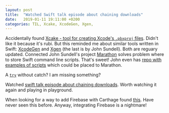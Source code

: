 ```yaml
---
layout: post
title:  "Watched Swift talk episode about chaining downloads"
date:   2019-01-11 19:11:00 +0200
categories: TIL, Xcake, XcodeGen, Xgen, 
---
```

Accidentally found [Xcake - tool for creating Xcode's `.pbxproj` files](https://github.com/igor-makarov/xcake). Didn't like it because it's rubi. But this reminded me about similar tools written in Swift: [XcodeGen](https://github.com/yonaskolb/XcodeGen) and [Xgen](https://github.com/JohnSundell/Xgen) (the last is by John Sundell). Both are reguary updated. Connected John Sundell's project [Marathon](https://github.com/johnsundell/marathon) solves problem where to store Swift command line scripts. That's sweet! John even has [repo with examples of
scripts](https://github.com/JohnSundell/Marathon-Examples) which could be placed to Marathon.

A [`try`](https://github.com/JohnSundell/Marathon-Examples/blob/c6ed7fd9fd652c5f5cf73bc5c4885498a0d8e6d9/AddSuffix/addSuffix.swift#L16) without catch? I am missing something?

Watched [swift talk episode about chaining downloads](https://talk.objc.io/episodes/S01E134-combined-resources-part-1). Worth watching it again and playing in playground.

When looking for a way to add Firebase with Carthage found [this](https://github.com/firebase/firebase-ios-sdk/blob/master/Carthage.md).
Have never seen this before. Anyway, integrating Firebase is a nightmare!
